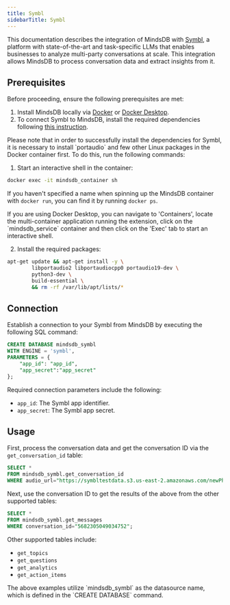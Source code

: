 ```yaml
---
title: Symbl
sidebarTitle: Symbl
---
```


This documentation describes the integration of MindsDB with [Symbl](https://symbl.ai/), a platform with state-of-the-art and task-specific LLMs that enables businesses to analyze multi-party conversations at scale.
This integration allows MindsDB to process conversation data and extract insights from it.

## Prerequisites

Before proceeding, ensure the following prerequisites are met:

1. Install MindsDB locally via [Docker](https://docs.mindsdb.com/setup/self-hosted/docker) or [Docker Desktop](https://docs.mindsdb.com/setup/self-hosted/docker-desktop).
2. To connect Symbl to MindsDB, install the required dependencies following [this instruction](https://docs.mindsdb.com/setup/self-hosted/docker#install-dependencies).

<Tip>
Please note that in order to successfully install the dependencies for Symbl, it is necessary to install `portaudio` and few other Linux packages in the Docker container first. To do this, run the following commands:

1. Start an interactive shell in the container:
```bash
docker exec -it mindsdb_container sh
```
If you haven't specified a name when spinning up the MindsDB container with `docker run`, you can find it by running `docker ps`.

<Note>
If you are using Docker Desktop, you can navigate to 'Containers', locate the multi-container application running the extension, click on the `mindsdb_service` container and then click on the 'Exec' tab to start an interactive shell.
</Note>

2. Install the required packages:
```bash
apt-get update && apt-get install -y \
        libportaudio2 libportaudiocpp0 portaudio19-dev \
        python3-dev \
        build-essential \
        && rm -rf /var/lib/apt/lists/*
``` 
</Tip>

## Connection

Establish a connection to your Symbl from MindsDB by executing the following SQL command:

```sql
CREATE DATABASE mindsdb_symbl
WITH ENGINE = 'symbl',
PARAMETERS = {
    "app_id": "app_id",
    "app_secret":"app_secret"
};
```

Required connection parameters include the following:

* `app_id`: The Symbl app identifier.
* `app_secret`: The Symbl app secret.

## Usage

First, process the conversation data and get the conversation ID via the `get_conversation_id` table:

```sql
SELECT * 
FROM mindsdb_symbl.get_conversation_id
WHERE audio_url="https://symbltestdata.s3.us-east-2.amazonaws.com/newPhonecall.mp3";
```

Next, use the conversation ID to get the results of the above from the other supported tables:

```sql
SELECT *
FROM mindsdb_symbl.get_messages
WHERE conversation_id="5682305049034752";
```

Other supported tables include:

* `get_topics`
* `get_questions`
* `get_analytics`
* `get_action_items`

<Note>
The above examples utilize `mindsdb_symbl` as the datasource name, which is defined in the `CREATE DATABASE` command.
</Note>